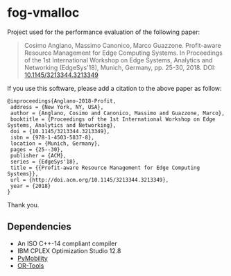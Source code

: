 # fog-vmalloc

Project used for the performance evaluation of the following paper:

> Cosimo Anglano, Massimo Canonico, Marco Guazzone.
> Profit-aware Resource Management for Edge Computing Systems.
> In Proceedings of the 1st International Workshop on Edge Systems, Analytics and Networking (EdgeSys'18), Munich, Germany, pp. 25-30, 2018.
> DOI: [10.1145/3213344.3213349](https://doi.org/10.1145/3213344.3213349)


If you use this software, please add a citation to the above paper as follow:

```
@inproceedings{Anglano-2018-Profit,
 address = {New York, NY, USA},
 author = {Anglano, Cosimo and Canonico, Massimo and Guazzone, Marco},
 booktitle = {Proceedings of the 1st International Workshop on Edge Systems, Analytics and Networking},
 doi = {10.1145/3213344.3213349},
 isbn = {978-1-4503-5837-8},
 location = {Munich, Germany},
 pages = {25--30},
 publisher = {ACM},
 series = {EdgeSys'18},
 title = {{Profit-aware Resource Management for Edge Computing Systems}},
 url = {http://doi.acm.org/10.1145/3213344.3213349},
 year = {2018}
}
```

Thank you.

## Dependencies

- An ISO C++-14 compliant compiler 
- IBM CPLEX Optimization Studio 12.8
- [PyMobility](https://github.com/panisson/pymobility)
- [OR-Tools](https://github.com/google/or-tools)

